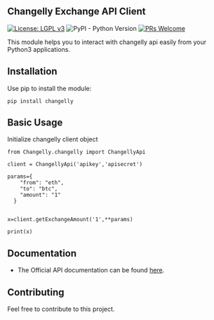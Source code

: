 ## Changelly Exchange API Client

[![License: LGPL v3](https://img.shields.io/badge/License-LGPL%20v3-blue.svg)](https://www.gnu.org/licenses/lgpl-3.0)
![PyPI - Python Version](https://img.shields.io/badge/Python-3.4%20%2F%203.5%20%2F%203.6%20%2F%203.7-blue.svg)
[![PRs Welcome](https://img.shields.io/badge/PRs-welcome-brightgreen.svg?style=flat-square)](http://makeapullrequest.com)


This module helps you to interact with changelly api easily from your Python3 applications.


## Installation

Use pip to install the module:

```
pip install changelly
```

## Basic Usage

Initialize changelly client object

```
from Changelly.changelly import ChangellyApi

client = ChangellyApi('apikey','apisecret')

params={
  	"from": "eth",
  	"to": "btc",
  	"amount": "1"
  }


x=client.getExchangeAmount('1',**params)

print(x)

```
## Documentation

* The Official API documentation can be found [here](https://api-docs.changelly.com/).


## Contributing

Feel free to contribute to this project.